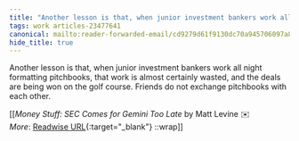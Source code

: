 ```yaml
---
title: "Another lesson is that, when junior investment bankers work all ..."
tags: work articles-23477641
canonical: mailto:reader-forwarded-email/cd9279d61f9130dc70a945706097a8a8
hide_title: true
---
```


Another lesson is that, when junior investment bankers work all night formatting pitchbooks, that work is almost certainly wasted, and the deals are being won on the golf course. Friends do not exchange pitchbooks with each other.


[[<cite>_Money Stuff: SEC Comes for Gemini Too Late_</cite> by Matt Levine ✉️<br>
_More_: [Readwise URL](https://readwise.io/open/460038958){:target="_blank"}
::wrap]]